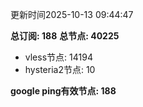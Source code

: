 更新时间2025-10-13 09:44:47

**总订阅: 188**
**总节点: 40225**
- vless节点: 14194
- hysteria2节点: 10

**google ping有效节点: 188**
